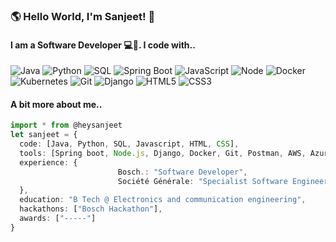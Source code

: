 ### 🌎 Hello World, I'm Sanjeet! 👋
#### I am a Software Developer 💻👾. I code with.. 


![Java](https://img.shields.io/badge/-Java-F14C40?style=for-the-badge&logo=CoffeeScript&logoColor=ffffff)
![Python](https://img.shields.io/badge/-Python-306998?style=for-the-badge&logo=python&logoColor=FFFFFF)
![SQL](https://img.shields.io/badge/-SQL-0062CC?style=for-the-badge&logo=Databricks&logoColor=ffffff)
![Spring Boot](https://img.shields.io/badge/-Spring%20Boot-6DB33F?style=for-the-badge&logo=spring&logoColor=FFFFFF)
![JavaScript](https://img.shields.io/badge/-JavaScript-%23F7DF1C?style=for-the-badge&logo=javascript&logoColor=000000&labelColor=%23F7DF1C&color=%23FFCE5A)
![Node](https://img.shields.io/badge/-Nodejs-43853d?style=for-the-badge&logo=Node.js&logoColor=white)
![Docker](https://img.shields.io/badge/-Docker-46a2f1?style=for-the-badge&logo=docker&logoColor=ffffff)
![Kubernetes](https://img.shields.io/badge/-Kubernetes-326CE5?style=for-the-badge&logo=kubernetes&logoColor=FFFFFF)
![Git](https://img.shields.io/badge/-Git-253F4B?style=for-the-badge&logo=git&logoColor=ffffff)
![Django](https://img.shields.io/badge/-Django-092e20?style=for-the-badge&logo=Node.js&logoColor=white)
![HTML5](https://img.shields.io/badge/-HTML5-F05032?style=for-the-badge&logo=html5&logoColor=ffffff)
![CSS3](https://img.shields.io/badge/-CSS3-007ACC?style=for-the-badge&logo=css3)

#### A bit more about me..
```typescript
import * from @heysanjeet
let sanjeet = {
  code: [Java, Python, SQL, Javascript, HTML, CSS],
  tools: [Spring boot, Node.js, Django, Docker, Git, Postman, AWS, Azure, Jira],
  experience: {
                        Bosch.: "Software Developer",
                        Société Générale: "Specialist Software Engineer"
  },
  education: "B Tech @ Electronics and communication engineering",
  hackathons: ["Bosch Hackathon"],
  awards: ["-----"]
}
```
<!--
**heysanjeet/heysanjeet** is a ✨ _special_ ✨ repository because its `README.md` (this file) appears on your GitHub profile.

Here are some ideas to get you started:

- 🔭 I’m currently working on ...
- 🌱 I’m currently learning ...
- 👯 I’m looking to collaborate on ...
- 🤔 I’m looking for help with ...
- 💬 Ask me about ...
- 📫 How to reach me: ...
- 😄 Pronouns: ...
- ⚡ Fun fact: ...
-->
